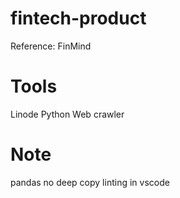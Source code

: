 # fintech-product
Reference: FinMind


# Tools
Linode
Python
Web crawler

# Note
pandas no deep copy
linting in vscode

